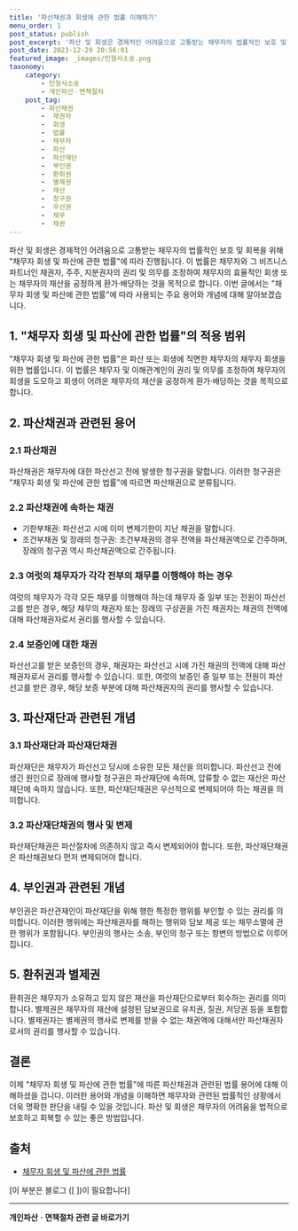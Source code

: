 ```yaml
---
title: '파산채권과 회생에 관한 법률 이해하기'
menu_order: 1
post_status: publish
post_excerpt: '파산 및 회생은 경제적인 어려움으로 고통받는 채무자의 법률적인 보호 및 회복을 위해  채무자 회생 및 파산에 관한 법률 에 따라 진행됩니다. 이 법률은 채무자와 그 비즈니스 파트너인 채권자, 주주, 지분권자의 권리 및 의무를 조정하여 채무자의 효율적인 회생 또는 채무자의 재산을 공정하게 환가 배당하는 것을 목적으로 합니다. 이번 글에서는  채무자 회생 및 파산에 관한 법률 에 따라 사용되는 주요 용어와 개념에 대해 알아보겠습니다.'
post_date: 2023-12-29 20:56:01
featured_image: _images/민형사소송.png
taxonomy:
    category:
        - 민형사소송
        - 개인파산ㆍ면책절차
    post_tag:
        - 파산채권
        -  채권자
        -  회생
        -  법률
        -  채무자
        -  파산
        -  파산재단
        -  부인권
        -  환취권
        -  별제권
        -  재산
        -  청구권
        -  우선권
        -  채무
        -  채권
---
```



파산 및 회생은 경제적인 어려움으로 고통받는 채무자의 법률적인 보호 및 회복을 위해 "채무자 회생 및 파산에 관한 법률"에 따라 진행됩니다. 이 법률은 채무자와 그 비즈니스 파트너인 채권자, 주주, 지분권자의 권리 및 의무를 조정하여 채무자의 효율적인 회생 또는 채무자의 재산을 공정하게 환가·배당하는 것을 목적으로 합니다. 이번 글에서는 "채무자 회생 및 파산에 관한 법률"에 따라 사용되는 주요 용어와 개념에 대해 알아보겠습니다.

## 1. "채무자 회생 및 파산에 관한 법률"의 적용 범위
"채무자 회생 및 파산에 관한 법률"은 파산 또는 회생에 직면한 채무자의 채무자 회생을 위한 법률입니다. 이 법률은 채무자 및 이해관계인의 권리 및 의무를 조정하여 채무자의 회생을 도모하고 회생이 어려운 채무자의 재산을 공정하게 환가·배당하는 것을 목적으로 합니다.

## 2. 파산채권과 관련된 용어
### 2.1 파산채권
파산채권은 채무자에 대한 파산선고 전에 발생한 청구권을 말합니다. 이러한 청구권은 "채무자 회생 및 파산에 관한 법률"에 따르면 파산채권으로 분류됩니다.

### 2.2 파산채권에 속하는 채권
- 기한부채권: 파산선고 시에 이미 변제기한이 지난 채권을 말합니다.
- 조건부채권 및 장래의 청구권: 조건부채권의 경우 전액을 파산채권액으로 간주하며, 장래의 청구권 역시 파산채권액으로 간주됩니다.

### 2.3 여럿의 채무자가 각각 전부의 채무를 이행해야 하는 경우
여럿의 채무자가 각각 모든 채무를 이행해야 하는데 채무자 중 일부 또는 전원이 파산선고를 받은 경우, 해당 채무의 채권자 또는 장래의 구상권을 가진 채권자는 채권의 전액에 대해 파산채권자로서 권리를 행사할 수 있습니다.

### 2.4 보증인에 대한 채권
파산선고를 받은 보증인의 경우, 채권자는 파산선고 시에 가진 채권의 전액에 대해 파산채권자로서 권리를 행사할 수 있습니다. 또한, 여럿의 보증인 중 일부 또는 전원이 파산선고를 받은 경우, 해당 보증 부분에 대해 파산채권자의 권리를 행사할 수 있습니다.

## 3. 파산재단과 관련된 개념
### 3.1 파산재단과 파산재단채권
파산재단은 채무자가 파산선고 당시에 소유한 모든 재산을 의미합니다. 파산선고 전에 생긴 원인으로 장래에 행사할 청구권은 파산재단에 속하며, 압류할 수 없는 재산은 파산재단에 속하지 않습니다. 또한, 파산재단채권은 우선적으로 변제되어야 하는 채권을 의미합니다.

### 3.2 파산재단채권의 행사 및 변제
파산재단채권은 파산절차에 의존하지 않고 즉시 변제되어야 합니다. 또한, 파산재단채권은 파산채권보다 먼저 변제되어야 합니다.

## 4. 부인권과 관련된 개념
부인권은 파산관재인이 파산재단을 위해 행한 특정한 행위를 부인할 수 있는 권리를 의미합니다. 이러한 행위에는 파산채권자를 해하는 행위와 담보 제공 또는 채무소멸에 관한 행위가 포함됩니다. 부인권의 행사는 소송, 부인의 청구 또는 항변의 방법으로 이루어집니다.

## 5. 환취권과 별제권
환취권은 채무자가 소유하고 있지 않은 재산을 파산재단으로부터 회수하는 권리를 의미합니다. 별제권은 채무자의 재산에 설정된 담보권으로 유치권, 질권, 저당권 등을 포함합니다. 별제권자는 별제권의 행사로 변제를 받을 수 없는 채권액에 대해서만 파산채권자로서의 권리를 행사할 수 있습니다.

## 결론
이제 "채무자 회생 및 파산에 관한 법률"에 따른 파산채권과 관련된 법률 용어에 대해 이해하셨을 겁니다. 이러한 용어와 개념을 이해하면 채무자와 관련된 법률적인 상황에서 더욱 명확한 판단을 내릴 수 있을 것입니다. 파산 및 회생은 채무자의 어려움을 법적으로 보호하고 회복할 수 있는 좋은 방법입니다.

## 출처
- [채무자 회생 및 파산에 관한 법률](https://www.law.go.kr/LSW//lsLink.do?lsNm=%EC%A4%91%EB%B6%80%EA%B3%B5%EA%B0%9C%EB%B2%95D%EB%B2%95%EB%A0%B9++%3E+%EC%B1%84%EB%AC%B4%EC%9E%90%ED%9A%8C%EC%83%9D%B0+%EB%B0%8F+%ED%8C%8C%EC%82%B0%EC%97%90+%EA%B4%80%ED%95%9C+%EB%B2%95%EB%A5%A0&flNo=1&admSeq=0&admSeqPrev=0&admSeqNext=0&searchKeyword=%EC%B1%84%EB%AC%B4%EC%9E%90+%ED%9A%8C%EC%83%9D+%ED%8C%8C%EC%82%B0&astSeq=)

[이 부분은 블로그  ([ ])이 필요합니다]
<!-- wp:separator -->
<hr class="wp-block-separator has-alpha-channel-opacity"/>
<!-- /wp:separator -->

<!-- wp:group {"backgroundColor":"base","layout":{"type":"constrained"}} -->
<div class="wp-block-group has-base-background-color has-background"><!-- wp:paragraph {"align":"center","fontSize":"medium"} -->
<p class="has-text-align-center has-large-font-size"><strong>개인파산ㆍ면책절차 관련 글 바로가기</strong></p>
<!-- /wp:paragraph -->


<!-- wp:latest-posts
{"categories":[{"id":14814,"count":19,"description":"","link":"https://uknowlaw.com/category/%ea%b0%9c%ec%9d%b8%ed%8c%8c%ec%82%b0%e3%86%8d%eb%a9%b4%ec%b1%85%ec%a0%88%ec%b0%a8/","name":"개인파산ㆍ면책절차","slug":"개인파산ㆍ면책절차","taxonomy":"category","parent":0,"meta":[],"_links":{"self":[{"href":"https://uknowlaw.com/wp-json/wp/v2/categories/14814"}],"collection":[{"href":"https://uknowlaw.com/wp-json/wp/v2/categories"}],"about":[{"href":"https://uknowlaw.com/wp-json/wp/v2/taxonomies/category"}],"wp:post_type":[{"href":"https://uknowlaw.com/wp-json/wp/v2/posts?categories=14814"}],"curies":[{"name":"wp","href":"https://api.w.org/{rel}","templated":true}]}}],"postsToShow":100,"excerptLength":28,"postLayout":"grid","columns":2,"featuredImageAlign":"left","featuredImageSizeSlug":"large","fontSize":"small"} /--></div>
<!-- /wp:group -->